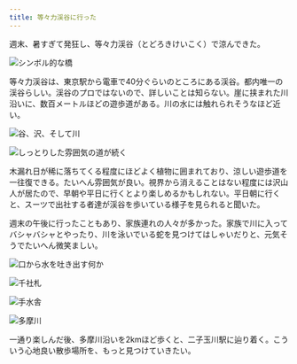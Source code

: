 ```yaml
---
title: 等々力渓谷に行った
---
```

週末、暑すぎて発狂し、等々力渓谷（とどろきけいこく）で涼んできた。

![](https://lh6.googleusercontent.com/MISEvz59Pe7aGKnFBc2Cfu6H8Sg1i8H6PSW9OX5qO3Plkxw0ZOkc1h7pkUAVA5nu8AUY23glvrpsvG2g-adWH027U-esURHJO5MoJC1P8R0wvwNXbNlT4gbrzXXSl6LmdqzYZdYF6tb2lhC1pOMQaNY "シンボル的な橋")

等々力渓谷は、東京駅から電車で40分ぐらいのところにある渓谷。都内唯一の渓谷らしい。渓谷のプロではないので、詳しいことは知らない。崖に挟まれた川沿いに、数百メートルほどの遊歩道がある。川の水には触れられそうなほど近い。

![](https://lh6.googleusercontent.com/vQL6024agpozgTSBd5Xcl0kjoQ3Kzt-Cqz0BH9YD07zPQRxyCRJwHFSW6M_A7A4fPH24ftaD1Jo7DPW0EWycsU1RrW0_kqsE57CZkp_JF2JkWz4TrxWQX8XkJjpcOlJs1IaDNNZW0tiaySTal-zWpcE "谷、沢、そして川")

![](https://lh4.googleusercontent.com/kclohBi9PQ6sQoOIFC9OgGVVJqZPYCrbpt7n_SK-2zXvwbqkS0FvflkSF0wOxEM8qTLvC7eoK655bb2ips1_1I7xXgAMb8d9SrV04Q4XYAJm8ZZWD1Jd6s68_ToJh6irJI7d75Yz7t4a9UjyTqz3X-4 "しっとりした雰囲気の道が続く")

木漏れ日が稀に落ちてくる程度にほどよく植物に囲まれており、涼しい遊歩道を一往復できる。たいへん雰囲気が良い。視界から消えることはない程度には沢山人が居たので、早朝や平日に行くとより楽しめるかもしれない。平日朝に行くと、スーツで出社する者達が渓谷を歩いている様子を見られると聞いた。

週末の午後に行ったこともあり、家族連れの人々が多かった。家族で川に入ってバシャバシャとやったり、川を泳いでいる蛇を見つけてはしゃいだりと、元気そうでたいへん微笑ましい。

![](https://lh3.googleusercontent.com/Uu6Y9b3G_ce-Adp1VeNTEdRIW7TKKk6-9pdYSXYCPwFr4J6nSQm8OJc6kHawN8sf0mPuhDCxgppU4SRK_TLmdExddOBCS6eNcHMFeYCeBkfLASG4IH4MkMd237xx1FcmnORYYP6Ipip--UGsuAVDz0A "口から水を吐き出す何か")

![](https://lh6.googleusercontent.com/rXeU_TNeSKNQFp429Ei9nj6OZC54OXQZn94MLzBemFCC49qwO4JDDdI2OOQwt-A0xQnQ4xOh6rUmL8pV46NMxlIyD-tDm1naO9bicW2RNKNvlUdeYf_ELcQ6WRrilEX3TF8CoYCloi-zXHlOMT7tCvw "千社札")

![](https://lh4.googleusercontent.com/KOrFOgUlS8G8Y51BUVzbMiYA4tZWfPAQm0AmUUvXReag2HYIxgDqSM3VS0i8w4zxLu-wN9_flDj8mWuHsH0S86VJvQgwqorXh2fyPpsCTn9S3Prtb3cfwALpdzbbqL8iErF7IeuQ1qOdJIVEjb96FgA "手水舎")

![](https://lh3.googleusercontent.com/RBl6eYZaAK9n4d0t6vo-wNe1eeZOao8jl_wYrljMKPKCqIipV_EKxME95uy-NWBYcN2ozySJYyVYy17y1eehlD9ivY5yED-I76G4XyfUy2oheibXcr0XjHoQzTAGSYDQ14pPOR0GvisZVkiJQdzrUYg "多摩川")

一通り楽しんだ後、多摩川沿いを2kmほど歩くと、二子玉川駅に辿り着く。こういう心地良い散歩場所を、もっと見つけていきたい。

